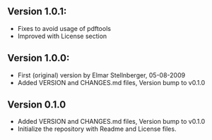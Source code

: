 ## Version 1.0.1:
 - Fixes to avoid usage of pdftools
 - Improved with License section

## Version 1.0.0:
 - First (original) version by Elmar Stellnberger, 05-08-2009
 - Added VERSION and CHANGES.md files, Version bump to v0.1.0

## Version 0.1.0
 - Added VERSION and CHANGES.md files, Version bump to v0.1.0
 - Initialize the repository with Readme and License files.

